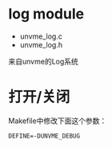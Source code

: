 # log module

- unvme_log.c
- unvme_log.h

来自unvme的Log系统

# 打开/关闭

Makefile中修改下面这个参数：

    DEFINE=-DUNVME_DEBUG
    